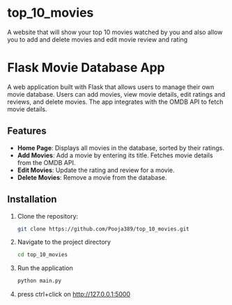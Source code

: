 # top_10_movies
A website that will show your top 10 movies watched by you and also allow you to add and delete movies and edit movie review and rating
# Flask Movie Database App
A web application built with Flask that allows users to manage their own movie database. Users can add movies, view movie details, edit ratings and reviews, and delete movies. The app integrates with the OMDB API to fetch movie details.

## Features

- **Home Page**: Displays all movies in the database, sorted by their ratings.
- **Add Movies**: Add a movie by entering its title. Fetches movie details from the OMDB API.
- **Edit Movies**: Update the rating and review for a movie.
- **Delete Movies**: Remove a movie from the database.

## Installation

1. Clone the repository:
   ```bash
   git clone https://github.com/Pooja389/top_10_movies.git
   ```
2. Navigate to the project directory
   ```bash
   cd top_10_movies
   ```
3. Run the application
   ```bash
   python main.py
4. press ctrl+click on http://127.0.0.1:5000   
